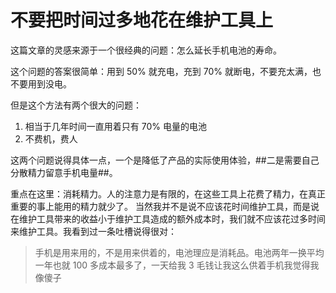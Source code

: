 # 不要把时间过多地花在维护工具上

这篇文章的灵感来源于一个很经典的问题：怎么延长手机电池的寿命。

这个问题的答案很简单：用到 50% 就充电，充到 70% 就断电，不要充太满，也不要用到没电。

但是这个方法有两个很大的问题：
1. 相当于几年时间一直用着只有 70% 电量的电池
2. 不费机，费人

这两个问题说得具体一点，一个是降低了产品的实际使用体验，##二是需要自己分散精力留意手机电量##。

重点在这里：消耗精力。人的注意力是有限的，在这些工具上花费了精力，在真正重要的事上能用的精力就少了。
当然我并不是说不应该花时间维护工具，而是说在维护工具带来的收益小于维护工具造成的额外成本时，我们就不应该花过多时间来维护工具。我看到过一条吐槽说得很对：
> 手机是用来用的，不是用来供着的，电池理应是消耗品。电池两年一换平均一年也就 100 多成本最多了，一天给我 3 毛钱让我这么供着手机我觉得我像傻子
